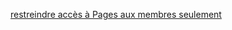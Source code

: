 [restreindre accès à Pages aux membres seulement](https://docs.gitlab.com/ee/user/project/pages/pages_access_control.html)
